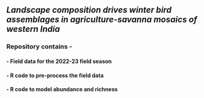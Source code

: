 ## *Landscape composition drives winter bird assemblages in agriculture-savanna mosaics of western India*
### Repository contains - 
#### - Field data for the 2022-23 field season
#### - R code to pre-process the field data 
#### - R code to model abundance and richness
